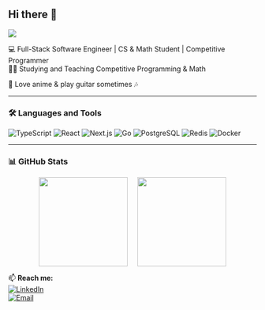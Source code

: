 ## Hi there 👋  
![](https://komarev.com/ghpvc/?username=ahnaf-asif)

💻 Full-Stack Software Engineer | CS & Math Student | Competitive Programmer  
🧑‍🏫 Studying and Teaching Competitive Programming & Math

🎸 Love anime & play guitar sometimes 🎶  

---

### 🛠️ Languages and Tools  
![TypeScript](https://img.shields.io/badge/-TypeScript-3178C6?style=flat&logo=typescript&logoColor=white)
![React](https://img.shields.io/badge/-React-61DAFB?style=flat&logo=react&logoColor=white)
![Next.js](https://img.shields.io/badge/-Next.js-000000?style=flat&logo=next.js&logoColor=white)
![Go](https://img.shields.io/badge/-Go-00ADD8?style=flat&logo=go&logoColor=white)
![PostgreSQL](https://img.shields.io/badge/-PostgreSQL-4169E1?style=flat&logo=postgresql&logoColor=white)
![Redis](https://img.shields.io/badge/-Redis-DC382D?style=flat&logo=redis&logoColor=white)
![Docker](https://img.shields.io/badge/-Docker-2496ED?style=flat&logo=docker&logoColor=white)

---

### 📊 GitHub Stats  

<div style="display: flex;justify-content: center; align-items: center; gap: 20px;" >
  <a href="https://github.com/ahnaf-asif">
    <img height="180px" src="https://github-readme-stats-pi-opal-62.vercel.app/api?username=ahnaf-asif&show_icons=true&theme=radical"/>
  </a>
  <a href="https://github.com/ahnaf-asif">
    <img height="180px" src="https://github-readme-stats-pi-opal-62.vercel.app/api/top-langs/?username=ahnaf-asif&layout=compact&theme=radical"/>
  </a>
</div>

📫 **Reach me:**  
[![LinkedIn](https://img.shields.io/badge/-LinkedIn-0077B5?style=flat&logo=linkedin&logoColor=white)](https://www.linkedin.com/in/ahnafasif)  
[![Email](https://img.shields.io/badge/-Email-D14836?style=flat&logo=gmail&logoColor=white)](mailto:ahnafshahriar92@gmail.com)
